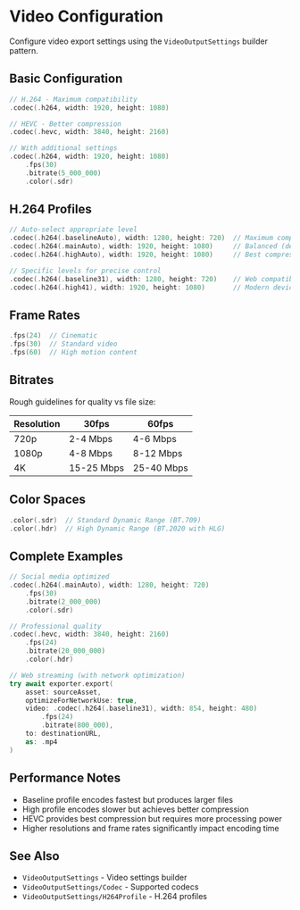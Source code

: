 # Video Configuration

Configure video export settings using the ``VideoOutputSettings`` builder pattern.

## Basic Configuration

```swift
// H.264 - Maximum compatibility
.codec(.h264, width: 1920, height: 1080)

// HEVC - Better compression
.codec(.hevc, width: 3840, height: 2160)

// With additional settings
.codec(.h264, width: 1920, height: 1080)
    .fps(30)
    .bitrate(5_000_000)
    .color(.sdr)
```

## H.264 Profiles

```swift
// Auto-select appropriate level
.codec(.h264(.baselineAuto), width: 1280, height: 720)  // Maximum compatibility
.codec(.h264(.mainAuto), width: 1920, height: 1080)     // Balanced (default)
.codec(.h264(.highAuto), width: 1920, height: 1080)     // Best compression

// Specific levels for precise control
.codec(.h264(.baseline31), width: 1280, height: 720)    // Web compatibility
.codec(.h264(.high41), width: 1920, height: 1080)       // Modern devices
```

## Frame Rates

```swift
.fps(24)  // Cinematic
.fps(30)  // Standard video
.fps(60)  // High motion content
```

## Bitrates

Rough guidelines for quality vs file size:

| Resolution | 30fps | 60fps |
|------------|-------|-------|
| 720p       | 2-4 Mbps | 4-6 Mbps |
| 1080p      | 4-8 Mbps | 8-12 Mbps |
| 4K         | 15-25 Mbps | 25-40 Mbps |

## Color Spaces

```swift
.color(.sdr)  // Standard Dynamic Range (BT.709)
.color(.hdr)  // High Dynamic Range (BT.2020 with HLG)
```

## Complete Examples

```swift
// Social media optimized
.codec(.h264(.mainAuto), width: 1280, height: 720)
    .fps(30)
    .bitrate(2_000_000)
    .color(.sdr)

// Professional quality
.codec(.hevc, width: 3840, height: 2160)
    .fps(24)
    .bitrate(20_000_000)
    .color(.hdr)

// Web streaming (with network optimization)
try await exporter.export(
    asset: sourceAsset,
    optimizeForNetworkUse: true,
    video: .codec(.h264(.baseline31), width: 854, height: 480)
        .fps(24)
        .bitrate(800_000),
    to: destinationURL,
    as: .mp4
)
```

## Performance Notes

- Baseline profile encodes fastest but produces larger files
- High profile encodes slower but achieves better compression
- HEVC provides best compression but requires more processing power
- Higher resolutions and frame rates significantly impact encoding time

## See Also

- ``VideoOutputSettings`` - Video settings builder
- ``VideoOutputSettings/Codec`` - Supported codecs
- ``VideoOutputSettings/H264Profile`` - H.264 profiles